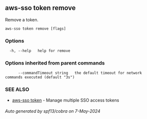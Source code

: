 ## aws-sso token remove

Remove a token.

```
aws-sso token remove [flags]
```

### Options

```
  -h, --help   help for remove
```

### Options inherited from parent commands

```
      --commandTimeout string   the default timeout for network commands executed (default "3s")
```

### SEE ALSO

* [aws-sso token](aws-sso_token.md)	 - Manage multiple SSO access tokens

###### Auto generated by spf13/cobra on 7-May-2024
